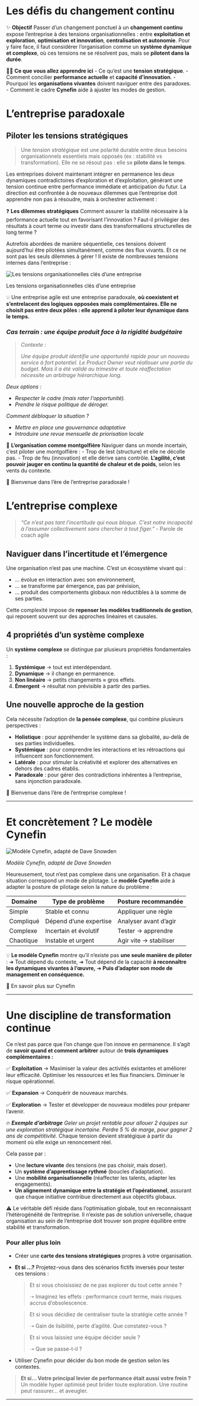 # Les défis du changement continu



✨ **Objectif** Passer d’un changement ponctuel à un **changement continu** expose l’entreprise à des tensions organisationnelles : entre **exploitation et exploration**, **optimisation et innovation**, **centralisation et autonomie**. Pour y faire face, il faut considérer l’organisation comme un **système dynamique et complexe**, où ces tensions ne se résolvent pas, mais se **pilotent dans la durée**.

🧑‍🎓 **Ce que vous allez apprendre ici** - Ce qu’est une **tension stratégique**. - Comment concilier **performance actuelle** et **capacité d’innovation**. - Pourquoi les **organisations vivantes** doivent naviguer entre des paradoxes. - Comment le cadre **Cynefin** aide à ajuster les modes de gestion.

# L’entreprise paradoxale

## **Piloter les tensions stratégiques**

> Une *tension stratégique* est une polarité durable entre deux besoins organisationnels essentiels mais opposés (ex : stabilité vs transformation). Elle ne se résout pas : elle se **pilote dans le temps**.
> 

Les entreprises doivent maintenant intégrer en permanence les deux dynamiques contradictoires d’exploration et d’exploitation, générant une tension continue entre performance immédiate et anticipation du futur. La direction est confrontée à de nouveaux dilemmes que l’entreprise doit apprendre non pas à résoudre, mais à orchestrer activement :

❓ **Les dilemmes stratégiques** Comment assurer la stabilité nécessaire à la performance actuelle tout en favorisant l’innovation ? Faut-il privilégier des résultats à court terme ou investir dans des transformations structurelles de long terme ?

Autrefois abordées de manière séquentielle, ces tensions doivent aujourd’hui être pilotées simultanément, comme des flux vivants. Et ce ne sont pas les seuls dilemmes à gérer ! Il existe de nombreuses tensions internes dans l’entreprise :

![Les tensions organisationnelles clés d’une entreprise](image.png)

Les tensions organisationnelles clés d’une entreprise

💡 Une entreprise agile est une entreprise paradoxale, **où coexistent et s’entrelacent des logiques opposées mais complémentaires. Elle ne choisit pas entre deux pôles : elle apprend à piloter leur dynamique dans le temps.**

### ***Cas terrain : une équipe produit face à la rigidité budgétaire***

> *Contexte :*
> 
> 
> *Une équipe produit identifie une opportunité rapide pour un nouveau service à fort potentiel. Le Product Owner veut réallouer une partie du budget. Mais il a été validé au trimestre et toute réaffectation nécessite un arbitrage hiérarchique long.*
> 

*Deux options :*

- *Respecter le cadre (mais rater l'opportunité).*
- *Prendre le risque politique de déroger.*

*Comment débloquer la situation ?*

- *Mettre en place une gouvernance adaptative*
- *Introduire une revue mensuelle de priorisation locale*

🎈 **L’organisation comme montgolfière** Naviguer dans un monde incertain, c’est piloter une montgolfière : - Trop de lest (structure) et elle ne décolle pas. - Trop de feu (innovation) et elle dérive sans contrôle. **L’agilité, c’est pouvoir jauger en continu la quantité de chaleur et de poids**, selon les vents du contexte.

👋 Bienvenue dans l’ère de l’entreprise paradoxale !

# L’entreprise complexe

> *“Ce n’est pas tant l’incertitude qui nous bloque. C’est notre incapacité à l’assumer collectivement sans chercher à tout figer.”* - Parole de coach agile
> 

## Naviguer dans l’incertitude et l’émergence

Une organisation n’est pas une machine. C’est un écosystème vivant qui :

- … évolue en interaction avec son environnement,
- … se transforme par émergence, pas par prévision,
- … produit des comportements globaux non réductibles à la somme de ses parties.

Cette complexité impose de **repenser les modèles traditionnels de gestion**, qui reposent souvent sur des approches linéaires et causales.

## **4 propriétés d’un système complexe**

Un **système complexe** se distingue par plusieurs propriétés fondamentales :

1. **Systémique** → tout est interdépendant.
2. **Dynamique** → il change en permanence.
3. **Non linéaire** → petits changements ≈ gros effets.
4. **Émergent** → résultat non prévisible à partir des parties.

## Une nouvelle approche de la gestion

Cela nécessite l’adoption de **la pensée complexe**, qui combine plusieurs perspectives :

- **Holistique** : pour appréhender le système dans sa globalité, au-delà de ses parties individuelles.
- **Systémique** : pour comprendre les interactions et les rétroactions qui influencent son fonctionnement.
- **Latérale** : pour stimuler la créativité et explorer des alternatives en dehors des cadres établis.
- **Paradoxale** : pour gérer des contradictions inhérentes à l’entreprise, sans injonction paradoxale.

👋 Bienvenue dans l’ère de l’entreprise complexe !

---

# **Et concrètement ? Le modèle Cynefin**

![*Modèle Cynefin, adapté de Dave Snowden*](image%201.png)

*Modèle Cynefin, adapté de Dave Snowden*

Heureusement, tout n’est pas complexe dans une organisation. Et à chaque situation correspond un mode de pilotage. Le **modèle Cynefin** aide à adapter la posture de pilotage selon la nature du problème :

| Domaine | Type de problème | Posture recommandée |
| --- | --- | --- |
| Simple | Stable et connu | Appliquer une règle |
| Compliqué | Dépend d’une expertise | Analyser avant d’agir |
| Complexe | Incertain et évolutif | Tester → apprendre |
| Chaotique | Instable et urgent | Agir vite → stabiliser |

💡 **Le modèle Cynefin** montre qu’il n’existe pas **une seule manière de piloter** : ➔ Tout dépend du contexte, ➔ Tout dépend de la capacité **à reconnaître les dynamiques vivantes à l’œuvre,** ➔ **Puis d’adapter son mode de management en conséquence.**

🔎 En savoir plus sur Cynefin

---

# **Une discipline de transformation continue**

Ce n’est pas parce que l’on change que l’on innove en permanence. Il s’agit de **savoir quand et comment arbitrer** autour de **trois dynamiques complémentaires :**

✅ **Exploitation** → Maximiser la valeur des activités existantes et améliorer leur efficacité. Optimiser les ressources et les flux financiers. Diminuer le risque opérationnel.

✅ **Expansion** → Conquérir de nouveaux marchés.

✅ **Exploration** → Tester et développer de nouveaux modèles pour préparer l’avenir.

🔥 ***Exemple d’arbitrage*** *Geler un projet rentable pour allouer 2 équipes sur une exploration stratégique incertaine. Perdre 5 % de marge, pour gagner 2 ans de compétitivité.* Chaque tension devient stratégique à partir du moment où elle exige un renoncement réel.

Cela passe par :

- Une **lecture vivante** des tensions (ne pas choisir, mais doser).
- Un **système d’apprentissage rythmé** (boucles d’adaptation).
- Une **mobilité organisationnelle** (réaffecter les talents, adapter les engagements).
- **Un alignement dynamique entre la stratégie et l’opérationnel**, assurant que chaque initiative contribue directement aux objectifs globaux.

⚠️ Le véritable défi réside dans l’optimisation globale, tout en reconnaissant l’hétérogénéité de l’entreprise. Il n’existe pas de solution universelle, chaque organisation au sein de l’entreprise doit trouver son propre équilibre entre stabilité et transformation.

### **Pour aller plus loin**

- Créer une **carte des tensions stratégiques** propres à votre organisation.
- **Et si …?** Projetez-vous dans des scénarios fictifs inversés pour tester ces tensions :
    
    > Et si vous choisissiez de ne pas explorer du tout cette année ?
    > 
    > 
    > ➝ Imaginez les effets : performance court terme, mais risques accrus d’obsolescence.
    > 
    
    > Et si vous décidiez de centraliser toute la stratégie cette année ?
    > 
    > 
    > ➝ Gain de lisibilité, perte d’agilité. Que constatez-vous ?
    > 
    
    > Et si vous laissiez une équipe décider seule ?
    > 
    > 
    > ➝ Que se passe-t-il ?
    > 
- Utiliser Cynefin pour décider du bon mode de gestion selon les contextes.

> **Et si… Votre principal levier de performance était aussi votre frein ?** Un modèle hyper optimisé peut brider toute exploration. Une routine peut rassurer… et aveugler.
> 

---

#